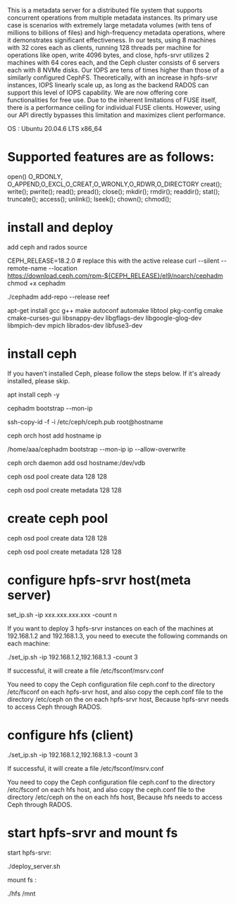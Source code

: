 This is a metadata server for a distributed file system that supports concurrent operations from multiple metadata instances. Its primary use case is scenarios with extremely large metadata volumes (with tens of millions to billions of files) and high-frequency metadata operations, where it demonstrates significant effectiveness. In our tests, using 8 machines with 32 cores each as clients, running 128 threads per machine for operations like open, write 4096 bytes, and close, hpfs-srvr utilizes 2 machines with 64 cores each, and the Ceph cluster consists of 6 servers each with 8 NVMe disks. Our IOPS are tens of times higher than those of a similarly configured CephFS. Theoretically, with an increase in hpfs-srvr instances, IOPS linearly scale up, as long as the backend RADOS can support this level of IOPS capability. We are now offering core functionalities for free use. Due to the inherent limitations of FUSE itself, there is a performance ceiling for individual FUSE clients. However, using our API directly bypasses this limitation and maximizes client performance.

OS : Ubuntu 20.04.6 LTS x86_64

Supported features are as follows:
=====================================================================================================
open() O_RDONLY, O_APPEND,O_EXCL,O_CREAT,O_WRONLY,O_RDWR,O_DIRECTORY
creat();
write();
pwrite();
read();
pread();
close();
mkdir();
rmdir();
readdir();
stat();
truncate();
access();
unlink();
lseek();
chown();
chmod();



install and deploy
=====================================================================================================
add ceph and rados source

CEPH_RELEASE=18.2.0 # replace this with the active release
curl --silent --remote-name --location https://download.ceph.com/rpm-${CEPH_RELEASE}/el9/noarch/cephadm
chmod +x cephadm

./cephadm add-repo --release reef

apt-get install gcc g++ make autoconf automake libtool pkg-config cmake cmake-curses-gui libsnappy-dev libgflags-dev libgoogle-glog-dev libmpich-dev mpich librados-dev libfuse3-dev

install ceph
==========================================================
If you haven't installed Ceph, please follow the steps below. If it's already installed, please skip.

apt install ceph -y

cephadm bootstrap --mon-ip *<mon-ip>*

ssh-copy-id -f -i /etc/ceph/ceph.pub root@hostname

ceph orch host add hostname ip

/home/aaa/cephadm bootstrap --mon-ip ip --allow-overwrite

ceph orch daemon add osd hostname:/dev/vdb 

ceph osd pool create data 128 128

ceph osd pool create metadata 128 128

create ceph pool
=========================================================


ceph osd pool create data 128 128

ceph osd pool create metadata 128 128

configure hpfs-srvr host(meta server)
=========================================================


set_ip.sh -ip xxx.xxx.xxx.xxx -count n 

If you want to deploy 3 hpfs-srvr instances on each of the machines at 192.168.1.2 and 192.168.1.3, you need to execute the following commands on each machine:

./set_ip.sh -ip 192.168.1.2,192.168.1.3 -count 3

If successful, it will create a file /etc/fsconf/msrv.conf

You need to copy the Ceph configuration file ceph.conf to the directory /etc/fsconf on each hpfs-srvr host, and also copy the ceph.conf file to the directory /etc/ceph on the on each hpfs-srvr host, Because hpfs-srvr needs to access Ceph through RADOS.

configure hfs (client)
=========================================================





./set_ip.sh -ip 192.168.1.2,192.168.1.3 -count 3

If successful, it will create a file /etc/fsconf/msrv.conf

You need to copy the Ceph configuration file ceph.conf to the directory /etc/fsconf on each hfs host, and also copy the ceph.conf file to the directory /etc/ceph on the on each hfs host, Because hfs needs to access Ceph through RADOS.

start hpfs-srvr and mount fs
=========================================================

start hpfs-srvr:

./deploy_server.sh

mount fs :

./hfs /mnt


